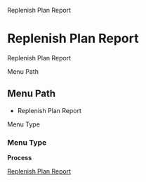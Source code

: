 
Replenish Plan Report
# Replenish Plan Report


Replenish Plan Report

Menu Path
## Menu Path



- Replenish Plan Report

Menu Type
### Menu Type

**Process**


[Replenish Plan Report](functional-guide/process/process-replenishplan.md)